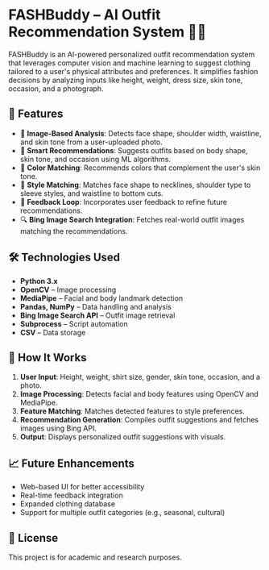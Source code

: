 
# FASHBuddy – AI Outfit Recommendation System 👗🤖

FASHBuddy is an AI-powered personalized outfit recommendation system that leverages computer vision and machine learning to suggest clothing tailored to a user's physical attributes and preferences. It simplifies fashion decisions by analyzing inputs like height, weight, dress size, skin tone, occasion, and a photograph.

## 🌟 Features

- 📸 **Image-Based Analysis**: Detects face shape, shoulder width, waistline, and skin tone from a user-uploaded photo.
- 🧠 **Smart Recommendations**: Suggests outfits based on body shape, skin tone, and occasion using ML algorithms.
- 🎨 **Color Matching**: Recommends colors that complement the user's skin tone.
- 🧵 **Style Matching**: Matches face shape to necklines, shoulder type to sleeve styles, and waistline to bottom cuts.
- 🔁 **Feedback Loop**: Incorporates user feedback to refine future recommendations.
- 🔍 **Bing Image Search Integration**: Fetches real-world outfit images matching the recommendations.

## 🛠️ Technologies Used

- **Python 3.x**
- **OpenCV** – Image processing
- **MediaPipe** – Facial and body landmark detection
- **Pandas, NumPy** – Data handling and analysis
- **Bing Image Search API** – Outfit image retrieval
- **Subprocess** – Script automation
- **CSV** – Data storage

## 🚀 How It Works

1. **User Input**: Height, weight, shirt size, gender, skin tone, occasion, and a photo.
2. **Image Processing**: Detects facial and body features using OpenCV and MediaPipe.
3. **Feature Matching**: Matches detected features to style preferences.
4. **Recommendation Generation**: Compiles outfit suggestions and fetches images using Bing API.
5. **Output**: Displays personalized outfit suggestions with visuals.

## 📈 Future Enhancements

- Web-based UI for better accessibility
- Real-time feedback integration
- Expanded clothing database
- Support for multiple outfit categories (e.g., seasonal, cultural)

## 📄 License

This project is for academic and research purposes.
